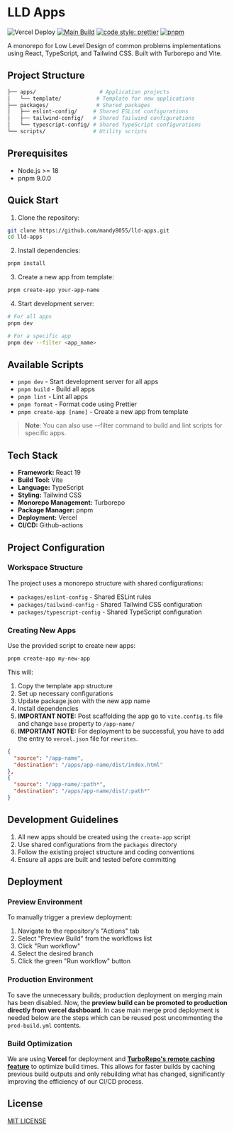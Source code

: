 # LLD Apps

![Vercel Deploy](https://deploy-badge.vercel.app/vercel/lld-apps) [![Main Build](https://github.com/mandy8055/lld-apps/actions/workflows/prod-build.yml/badge.svg)](https://github.com/mandy8055/lld-apps/actions/workflows/prod-build.yml) [![code style: prettier](https://img.shields.io/badge/code_style-prettier-ff69b4.svg?style=flat-square)](https://github.com/prettier/prettier) [![pnpm](https://img.shields.io/badge/maintained%20with-pnpm-f9ad00.svg)](https://pnpm.io/)

A monorepo for Low Level Design of common problems implementations using React, TypeScript, and Tailwind CSS. Built with Turborepo and Vite.

## Project Structure

```bash
├── apps/                    # Application projects
│   └── template/           # Template for new applications
├── packages/               # Shared packages
│   ├── eslint-config/     # Shared ESLint configurations
│   ├── tailwind-config/   # Shared Tailwind configurations
│   └── typescript-config/ # Shared TypeScript configurations
└── scripts/               # Utility scripts
```

## Prerequisites

- Node.js >= 18
- pnpm 9.0.0

## Quick Start

1. Clone the repository:

```bash
git clone https://github.com/mandy8055/lld-apps.git
cd lld-apps
```

2. Install dependencies:

```bash
pnpm install
```

3. Create a new app from template:

```bash
pnpm create-app your-app-name
```

4. Start development server:

```bash
# For all apps
pnpm dev

# For a specific app
pnpm dev --filter <app_name>
```

## Available Scripts

- `pnpm dev` - Start development server for all apps
- `pnpm build` - Build all apps
- `pnpm lint` - Lint all apps
- `pnpm format` - Format code using Prettier
- `pnpm create-app [name]` - Create a new app from template

> **Note**: You can also use --filter command to build and lint scripts for specific apps.

## Tech Stack

- **Framework:** React 19
- **Build Tool:** Vite
- **Language:** TypeScript
- **Styling:** Tailwind CSS
- **Monorepo Management:** Turborepo
- **Package Manager:** pnpm
- **Deployment:** Vercel
- **CI/CD:** Github-actions

## Project Configuration

### Workspace Structure

The project uses a monorepo structure with shared configurations:

- `packages/eslint-config` - Shared ESLint rules
- `packages/tailwind-config` - Shared Tailwind CSS configuration
- `packages/typescript-config` - Shared TypeScript configuration

### Creating New Apps

Use the provided script to create new apps:

```bash
pnpm create-app my-new-app
```

This will:

1. Copy the template app structure
2. Set up necessary configurations
3. Update package.json with the new app name
4. Install dependencies
5. **IMPORTANT NOTE:** Post scaffolding the app go to `vite.config.ts` file and change `base` property to `/app-name/`
6. **IMPORTANT NOTE:** For deployment to be successful, you have to add the entry to `vercel.json` file for `rewrites`.

```json
{
  "source": "/app-name",
  "destination": "/apps/app-name/dist/index.html"
},
{
  "source": "/app-name/:path*",
  "destination": "/apps/app-name/dist/:path*"
}
```

## Development Guidelines

1. All new apps should be created using the `create-app` script
2. Use shared configurations from the `packages` directory
3. Follow the existing project structure and coding conventions
4. Ensure all apps are built and tested before committing

## Deployment

### Preview Environment

To manually trigger a preview deployment:

1. Navigate to the repository's "Actions" tab
2. Select "Preview Build" from the workflows list
3. Click "Run workflow"
4. Select the desired branch
5. Click the green "Run workflow" button

### Production Environment

To save the unnecessary builds; production deployment on merging main has been disabled. Now, the **preview build can be promoted to production directly from vercel dashboard**. In case main merge prod deployment is needed below are the steps which can be reused post uncommenting the `prod-build.yml` contents.

<!-- Production deployments are automatically triggered when:

1. A pull request is merged into the `main` branch
2. Changes are made in the `apps/**` directory

The production build workflow will:

- Build all applications
- Deploy to Vercel production environment
- Include commit metadata in the deployment

> **Note**: Production deployments do not require manual intervention and are automatically handled by the CI/CD pipeline. -->

### Build Optimization

We are using **Vercel** for deployment and [**TurboRepo's remote caching feature**](https://turbo.build/repo/docs/core-concepts/remote-caching) to optimize build times. This allows for faster builds by caching previous build outputs and only rebuilding what has changed, significantly improving the efficiency of our CI/CD process.

## License

[MIT LICENSE](https://github.com/mandy8055/lld-apps/blob/main/LICENSE)
